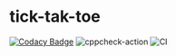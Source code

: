 # tick-tak-toe
[![Codacy Badge](https://api.codacy.com/project/badge/Grade/04fa0baa13f54f8f818e160bee13e5a0)](https://app.codacy.com/manual/99002559/tick-tak-toe?utm_source=github.com&utm_medium=referral&utm_content=99002559/tick-tak-toe&utm_campaign=Badge_Grade_Dashboard)
![cppcheck-action](https://github.com/99002559/tick-tak-toe/workflows/cppcheck-action/badge.svg)
![CI](https://github.com/99002559/tick-tak-toe/workflows/CI/badge.svg?branch=master)
